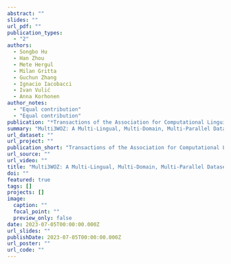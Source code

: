 ```yaml
---
abstract: ""
slides: ""
url_pdf: ""
publication_types:
  - "2"
authors:
  - Songbo Hu
  - Han Zhou
  - Mete Hergul
  - Milan Gritta
  - Guchun Zhang
  - Ignacio Iacobacci
  - Ivan Vulić
  - Anna Korhonen
author_notes: 
  - "Equal contribution"
  - "Equal contribution"
publication: "*Transactions of the Association for Computational Linguistics*"
summary: "Multi3WOZ: A Multi-Lingual, Multi-Domain, Multi-Parallel Dataset for Training and Evaluating Culturally Adapted Task-Oriented Dialog Systems"
url_dataset: ""
url_project: ""
publication_short: "Transactions of the Association for Computational Linguistics (TACL)"
url_source: ""
url_video: ""
title: "Multi3WOZ: A Multi-Lingual, Multi-Domain, Multi-Parallel Dataset for Training and Evaluating Culturally Adapted Task-Oriented Dialog Systems"
doi: ""
featured: true
tags: []
projects: []
image:
  caption: ""
  focal_point: ""
  preview_only: false
date: 2023-07-05T00:00:00.000Z
url_slides: ""
publishDate: 2023-07-05T00:00:00.000Z
url_poster: ""
url_code: ""
---
```

